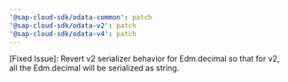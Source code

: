 ```yaml
---
'@sap-cloud-sdk/odata-common': patch
'@sap-cloud-sdk/odata-v2': patch
'@sap-cloud-sdk/odata-v4': patch
---
```


[Fixed Issue]: Revert v2 serializer behavior for Edm.decimal so that for v2, all the Edm.decimal will be serialized as string.
